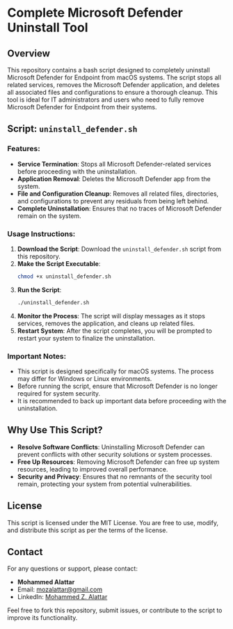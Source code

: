# Complete Microsoft Defender Uninstall Tool

## Overview

This repository contains a bash script designed to completely uninstall Microsoft Defender for Endpoint from macOS systems. The script stops all related services, removes the Microsoft Defender application, and deletes all associated files and configurations to ensure a thorough cleanup. This tool is ideal for IT administrators and users who need to fully remove Microsoft Defender for Endpoint from their systems.

## Script: `uninstall_defender.sh`

### Features:
- **Service Termination**: Stops all Microsoft Defender-related services before proceeding with the uninstallation.
- **Application Removal**: Deletes the Microsoft Defender app from the system.
- **File and Configuration Cleanup**: Removes all related files, directories, and configurations to prevent any residuals from being left behind.
- **Complete Uninstallation**: Ensures that no traces of Microsoft Defender remain on the system.

### Usage Instructions:
1. **Download the Script**: Download the `uninstall_defender.sh` script from this repository.
2. **Make the Script Executable**:
   ```bash
   chmod +x uninstall_defender.sh
   ```
3. **Run the Script**:
   ```bash
   ./uninstall_defender.sh
   ```
4. **Monitor the Process**: The script will display messages as it stops services, removes the application, and cleans up related files.
5. **Restart System**: After the script completes, you will be prompted to restart your system to finalize the uninstallation.

### Important Notes:
- This script is designed specifically for macOS systems. The process may differ for Windows or Linux environments.
- Before running the script, ensure that Microsoft Defender is no longer required for system security.
- It is recommended to back up important data before proceeding with the uninstallation.

## Why Use This Script?
- **Resolve Software Conflicts**: Uninstalling Microsoft Defender can prevent conflicts with other security solutions or system processes.
- **Free Up Resources**: Removing Microsoft Defender can free up system resources, leading to improved overall performance.
- **Security and Privacy**: Ensures that no remnants of the security tool remain, protecting your system from potential vulnerabilities.

## License

This script is licensed under the MIT License. You are free to use, modify, and distribute this script as per the terms of the license.

## Contact

For any questions or support, please contact:
- **Mohammed Alattar**
- Email: [mozalattar@gmail.com](mailto:mozalattar@gmail.com)
- LinkedIn: [Mohammed Z. Alattar](https://www.linkedin.com/in/mohammed-z-alattar/)

Feel free to fork this repository, submit issues, or contribute to the script to improve its functionality.
